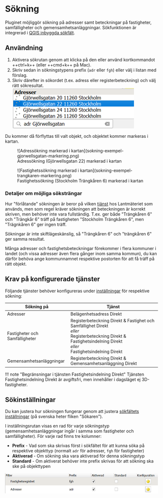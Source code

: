 # Sökning

Pluginet möjliggör sökning på adresser samt beteckningar på fastigheter, samfälligheter och gemensamhetsanläggningar.
Sökfunktionen är integrerad i [QGIS inbyggda sökfält](https://docs.qgis.org/latest/en/docs/user_manual/introduction/qgis_gui.html#locator-bar).

## Användning

1. Aktivera sökrutan genom att klicka på den eller använd kortkommandot ++ctrl+k++ (eller ++cmd+k++ på Mac).
2. Skriv sedan in sökningstypens prefix (`adr` eller `fgh`) eller välj i listan med förslag.
3. Skriv därefter in sökordet (t.ex. adress eller registerbeteckning) och välj rätt sökresultat.
   ![Sökning på adressen "Gjörwellsgatan"](sokning-exempel-gjorwellsgatan.png)

Du kommer då förflyttas till valt objekt, och objektet kommer markeras i kartan.

<figure markdown="span">
   ![Adressökning markerad i kartan](sokning-exempel-gjorwellsgatan-markering.png)
   <figcaption>Adressökning (Gjörwellsgatan 22) markerad i kartan</figcaption>
</figure>

<figure markdown="span">
   ![Fastighetssökning markerad i kartan](sokning-exempel-trangkaren-markering.png)
   <figcaption>Fastighetssökning (Stockholm Trängkåren 6) markerad i kartan</figcaption>
</figure>

### Detaljer om möjliga söksträngar

Hur "förlåtande" sökningen är beror på vilken [tjänst](#krav-pa-konfigurerade-tjanster) hos Lantmäteriet som används, men som regel kräver
sökningen att beteckningen är korrekt skriven, men behöver inte vara fullständig. T.ex. ger både "Trängkåren 6"
och "Trängkår 6" träff på fastigheten "Stockholm Trängkåren 6", men "Trägnkåren 6" ger ingen träff.

Sökningar är inte skiftlägeskänslig, så "Trängkåren 6" och "trängkåren 6" ger samma resultat.

Många adresser och fastighetsbeteckningar förekommer i flera kommuner i landet (och vissa adresser även flera
gånger inom samma kommun), du kan därför behöva ange kommunnamnet respektive postorten för att få träff på rätt objekt.

## Krav på konfigurerade tjänster

Följande tjänster behöver konfigureras under [inställningar](installningar.md) för respektive sökning:

| Sökning på | Tjänst                                                                                                                                                                          |
| ---------- |---------------------------------------------------------------------------------------------------------------------------------------------------------------------------------|
| Adresser   | Belägenhetsadress Direkt                                                                                                                                                        |
| Fastigheter och Samfälligheter | Registerbeteckning Direkt & Fastighet och Samfällighet Direkt<br/>_eller_<br/>Registerbeteckning Direkt & Fastighetsindelning Direkt<br/>_eller_<br/>Fastighetsindelning Direkt |
| Gemensamhetsanläggningar | Registerbeteckning Direkt & Gemensamhetsanläggning Direkt                                                                                                                       |

!!! note "Begränsningar i tjänsten Fastighetsindelning Direkt"
    Tjänsten Fastighetsindelning Direkt är avgiftsfri, men innehåller i dagsläget ej 3D-fastigheter.

## Sökinställningar

Du kan justera hur sökningen fungerar genom att justera [sökfältets inställningar](https://docs.qgis.org/latest/en/docs/user_manual/introduction/qgis_configuration.html#locator-settings) (på svenska heter fliken "Sökaren").

I inställningsrutan visas en rad för varje sökningstyp (gemensamhetsanläggningar ingår i samma som fastigheter och samfälligheter).
För varje rad finns tre kolumner:

* **Prefix** - Vad som ska skrivas först i sökfältet för att kunna söka på respektive objekttyp (normalt `adr` för adresser, `fgh` för fastigheter)
* **Aktiverad** - Om sökning ska vara aktiverad för denna sökningstyp
* **Standard** - Om aktiverat behöver inte prefix skrivas för att sökning ska ske på objekttypen

![Inställningar för sökfältet](sokning-installningar.png)
